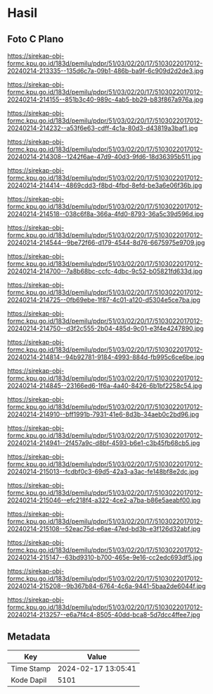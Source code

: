 # Hasil

## Foto C Plano

https://sirekap-obj-formc.kpu.go.id/183d/pemilu/pdpr/51/03/02/20/17/5103022017012-20240214-213335--135d6c7a-09b1-486b-ba9f-6c909d2d2de3.jpg

https://sirekap-obj-formc.kpu.go.id/183d/pemilu/pdpr/51/03/02/20/17/5103022017012-20240214-214155--851b3c40-989c-4ab5-bb29-b83f867a976a.jpg

https://sirekap-obj-formc.kpu.go.id/183d/pemilu/pdpr/51/03/02/20/17/5103022017012-20240214-214232--a53f6e63-cdff-4c1a-80d3-d43819a3baf1.jpg

https://sirekap-obj-formc.kpu.go.id/183d/pemilu/pdpr/51/03/02/20/17/5103022017012-20240214-214308--1242f6ae-47d9-40d3-9fd6-18d36395b511.jpg

https://sirekap-obj-formc.kpu.go.id/183d/pemilu/pdpr/51/03/02/20/17/5103022017012-20240214-214414--4869cdd3-f8bd-4fbd-8efd-be3a6e06f36b.jpg

https://sirekap-obj-formc.kpu.go.id/183d/pemilu/pdpr/51/03/02/20/17/5103022017012-20240214-214518--038c6f8a-366a-4fd0-8793-36a5c39d596d.jpg

https://sirekap-obj-formc.kpu.go.id/183d/pemilu/pdpr/51/03/02/20/17/5103022017012-20240214-214544--9be72f66-d179-4544-8d76-6675975e9709.jpg

https://sirekap-obj-formc.kpu.go.id/183d/pemilu/pdpr/51/03/02/20/17/5103022017012-20240214-214700--7a8b68bc-ccfc-4dbc-9c52-b05821fd633d.jpg

https://sirekap-obj-formc.kpu.go.id/183d/pemilu/pdpr/51/03/02/20/17/5103022017012-20240214-214725--0fb69ebe-1f87-4c01-a120-d5304e5ce7ba.jpg

https://sirekap-obj-formc.kpu.go.id/183d/pemilu/pdpr/51/03/02/20/17/5103022017012-20240214-214750--d3f2c555-2b04-485d-9c01-e3f4e4247890.jpg

https://sirekap-obj-formc.kpu.go.id/183d/pemilu/pdpr/51/03/02/20/17/5103022017012-20240214-214814--94b92781-9184-4993-884d-fb995c6ce6be.jpg

https://sirekap-obj-formc.kpu.go.id/183d/pemilu/pdpr/51/03/02/20/17/5103022017012-20240214-214845--23166ed6-1f6a-4a40-8426-6b1bf2258c54.jpg

https://sirekap-obj-formc.kpu.go.id/183d/pemilu/pdpr/51/03/02/20/17/5103022017012-20240214-214910--bff1991b-7931-41e6-8d3b-34aeb0c2bd96.jpg

https://sirekap-obj-formc.kpu.go.id/183d/pemilu/pdpr/51/03/02/20/17/5103022017012-20240214-214941--2f457a9c-d8bf-4593-b6e1-c3b45fb68cb5.jpg

https://sirekap-obj-formc.kpu.go.id/183d/pemilu/pdpr/51/03/02/20/17/5103022017012-20240214-215013--fcdbf0c3-69d5-42a3-a3ac-fe148bf8e2dc.jpg

https://sirekap-obj-formc.kpu.go.id/183d/pemilu/pdpr/51/03/02/20/17/5103022017012-20240214-215046--efc218f4-a322-4ce2-a7ba-b86e5aeabf00.jpg

https://sirekap-obj-formc.kpu.go.id/183d/pemilu/pdpr/51/03/02/20/17/5103022017012-20240214-215108--52eac75d-e6ae-47ed-bd3b-e3f126d32abf.jpg

https://sirekap-obj-formc.kpu.go.id/183d/pemilu/pdpr/51/03/02/20/17/5103022017012-20240214-215147--63bd9310-b700-465e-9e16-cc2edc693df5.jpg

https://sirekap-obj-formc.kpu.go.id/183d/pemilu/pdpr/51/03/02/20/17/5103022017012-20240214-215208--9b367b84-6764-4c6a-9441-5baa2de6044f.jpg

https://sirekap-obj-formc.kpu.go.id/183d/pemilu/pdpr/51/03/02/20/17/5103022017012-20240214-213257--e6a7f4c4-8505-40dd-bca8-5d7dcc4ffee7.jpg


## Metadata

| Key        | Value               |
| ---------- | ------------------- |
| Time Stamp | 2024-02-17 13:05:41 |
| Kode Dapil | 5101                |



